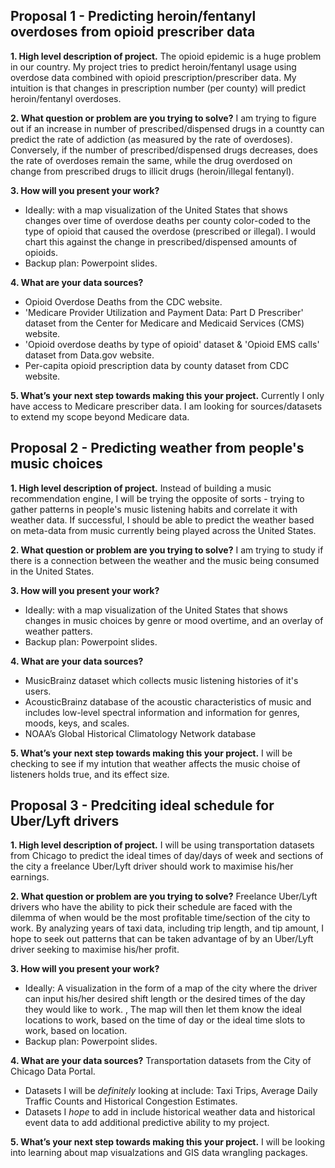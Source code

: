 ## Proposal 1 - Predicting heroin/fentanyl overdoses from opioid prescriber data

**1. High level description of project.** 
The opioid epidemic is a huge problem in our country. My project tries to predict heroin/fentanyl usage using overdose data combined with opioid prescription/prescriber data. My intuition is that changes in prescription number (per county) will predict heroin/fentanyl overdoses. 

**2. What question or problem are you trying to solve?**
I am trying to figure out if an increase in number of prescribed/dispensed drugs in a countty can predict the rate of addiction (as measured by the rate of overdoses). Conversely, if the number of prescribed/dispensed drugs decreases, does the rate of overdoses remain the same, while the drug overdosed on change from prescribed drugs to illicit drugs (heroin/illegal fentanyl). 

**3. How will you present your work?**
* Ideally: with a map visualization of the United States that shows changes over time of overdose deaths per county color-coded to the type of opioid that caused the overdose (prescribed or illegal). I would chart this against the change in prescribed/dispensed amounts of opioids. 
* Backup plan: Powerpoint slides. 

**4. What are your data sources?**
* Opioid Overdose Deaths from the CDC website. 
* 'Medicare Provider Utilization and Payment Data: Part D Prescriber' dataset  from the Center for Medicare and Medicaid Services (CMS) website. 
* 'Opioid overdose deaths by type of opioid' dataset & 'Opioid EMS calls' dataset from Data.gov website. 
* Per-capita opioid prescription data by county dataset from CDC website. 


**5. What’s your next step towards making this your project.**
Currently I only have access to Medicare prescriber data. I am looking for sources/datasets to extend my scope beyond Medicare data. 


## Proposal 2 - Predicting weather from people's music choices

**1. High level description of project.**
Instead of building a music recommendation engine, I will be trying the opposite of sorts - trying to gather patterns in people's music listening habits and correlate it with weather data. If successful, I should be able to predict the weather based on meta-data from music currently being played across the United States. 

**2. What question or problem are you trying to solve?**
I am trying to study if there is a connection between the weather and the music being consumed in the United States. 

**3. How will you present your work?**
* Ideally: with a map visualization of the United States that shows changes in music choices by genre or mood overtime, and an overlay of weather patters. 
* Backup plan: Powerpoint slides. 


**4. What are your data sources?**
* MusicBrainz dataset which collects music listening histories of it's users. 
* AcousticBrainz database of the acoustic characteristics of music and includes low-level spectral information and information for genres, moods, keys, and scales.
* NOAA’s Global Historical Climatology Network database 


**5. What’s your next step towards making this your project.**
I will be checking to see if my intution that weather affects the music choise of listeners holds true, and its effect size. 

## Proposal 3 - Predciting ideal schedule for Uber/Lyft drivers 

**1. High level description of project.**
I will be using transportation datasets from Chicago to predict the ideal times of day/days of week and sections of the city a freelance Uber/Lyft driver should work to maximise his/her earnings. 

**2. What question or problem are you trying to solve?**
Freelance Uber/Lyft drivers who have the ability to pick their schedule are faced with the dilemma of when would be the most profitable time/section of the city to work. By analyzing years of taxi data, including trip length, and tip amount, I hope to seek out patterns that can be taken advantage of by an Uber/Lyft driver seeking to maximise his/her profit. 

**3. How will you present your work?**
* Ideally: A visualization in the form of a map of the city where the driver can input his/her desired shift length or the desired times of the day they would like to work. , The map will then let them know the ideal locations to work, based on the time of day or the ideal time slots to work, based on location. 
* Backup plan: Powerpoint slides. 

**4. What are your data sources?**
Transportation datasets from the City of Chicago Data Portal. 
* Datasets I will be *definitely* looking at include: Taxi Trips, Average Daily Traffic Counts and  Historical Congestion Estimates. 
* Datasets I *hope* to add in include historical weather data and historical event data to add additional predictive ability to my project. 

**5. What’s your next step towards making this your project.**
I will be looking into learning about map visualzations and GIS data wrangling packages. 
